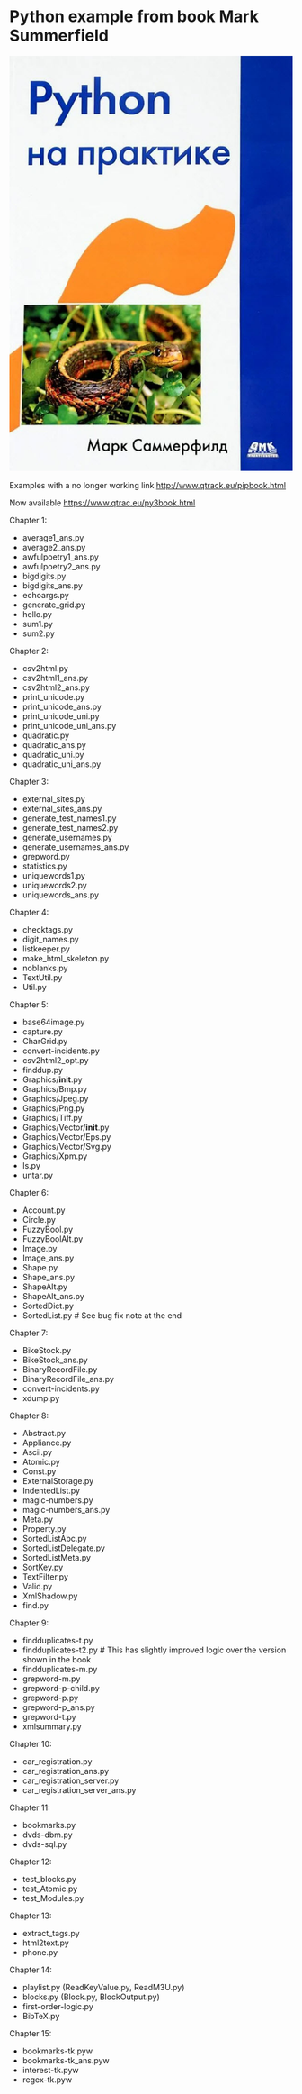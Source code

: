 # Python example from book Mark Summerfield #

![](./images/title.jpg)

Examples with a no longer working link http://www.qtrack.eu/pipbook.html

Now available https://www.qtrac.eu/py3book.html

Chapter 1:
- average1_ans.py
- average2_ans.py
- awfulpoetry1_ans.py
- awfulpoetry2_ans.py
- bigdigits.py
- bigdigits_ans.py
- echoargs.py
- generate_grid.py
- hello.py
- sum1.py
- sum2.py

Chapter 2:
- csv2html.py
- csv2html1_ans.py
- csv2html2_ans.py
- print_unicode.py
- print_unicode_ans.py
- print_unicode_uni.py
- print_unicode_uni_ans.py
- quadratic.py
- quadratic_ans.py
- quadratic_uni.py
- quadratic_uni_ans.py

Chapter 3:
- external_sites.py
- external_sites_ans.py
- generate_test_names1.py
- generate_test_names2.py
- generate_usernames.py
- generate_usernames_ans.py
- grepword.py
- statistics.py
- uniquewords1.py
- uniquewords2.py
- uniquewords_ans.py

Chapter 4:
- checktags.py
- digit_names.py
- listkeeper.py
- make_html_skeleton.py
- noblanks.py
- TextUtil.py
- Util.py

Chapter 5:
- base64image.py
- capture.py
- CharGrid.py
- convert-incidents.py
- csv2html2_opt.py
- finddup.py
- Graphics/__init__.py
- Graphics/Bmp.py
- Graphics/Jpeg.py
- Graphics/Png.py
- Graphics/Tiff.py
- Graphics/Vector/__init__.py
- Graphics/Vector/Eps.py
- Graphics/Vector/Svg.py
- Graphics/Xpm.py
- ls.py
- untar.py

Chapter 6:
- Account.py
- Circle.py
- FuzzyBool.py
- FuzzyBoolAlt.py
- Image.py
- Image_ans.py
- Shape.py
- Shape_ans.py
- ShapeAlt.py
- ShapeAlt_ans.py
- SortedDict.py
- SortedList.py # See bug fix note at the end

Chapter 7:
- BikeStock.py
- BikeStock_ans.py
- BinaryRecordFile.py
- BinaryRecordFile_ans.py
- convert-incidents.py
- xdump.py

Chapter 8:
- Abstract.py
- Appliance.py
- Ascii.py
- Atomic.py
- Const.py
- ExternalStorage.py
- IndentedList.py
- magic-numbers.py
- magic-numbers_ans.py
- Meta.py
- Property.py
- SortedListAbc.py
- SortedListDelegate.py
- SortedListMeta.py
- SortKey.py
- TextFilter.py
- Valid.py
- XmlShadow.py
- find.py

Chapter 9:
- findduplicates-t.py
- findduplicates-t2.py # This has slightly improved logic over the version shown in the book
- findduplicates-m.py
- grepword-m.py
- grepword-p-child.py
- grepword-p.py
- grepword-p_ans.py
- grepword-t.py
- xmlsummary.py

Chapter 10:
- car_registration.py
- car_registration_ans.py
- car_registration_server.py
- car_registration_server_ans.py

Chapter 11:
- bookmarks.py
- dvds-dbm.py
- dvds-sql.py

Chapter 12:
- test_blocks.py
- test_Atomic.py
- test_Modules.py

Chapter 13:
- extract_tags.py
- html2text.py
- phone.py

Chapter 14:
- playlist.py (ReadKeyValue.py, ReadM3U.py)
- blocks.py (Block.py, BlockOutput.py)
- first-order-logic.py
- BibTeX.py

Chapter 15:
- bookmarks-tk.pyw
- bookmarks-tk_ans.pyw
- interest-tk.pyw
- regex-tk.pyw
